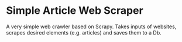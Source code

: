 # Simple Article Web Scraper

A very simple web crawler based on Scrapy. Takes inputs of websites, scrapes desired elements (e.g. articles) and saves them to a Db.
